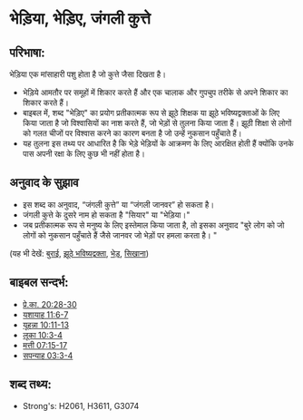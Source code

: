 # भेड़िया, भेड़िए, जंगली कुत्ते #

## परिभाषा: ##

भेड़िया एक मांसाहारी पशु होता है जो कुत्ते जैसा दिखता है।

* भेड़िये आमतौर पर समूहों में शिकार करते हैं और एक चालाक और गुपचुप तरीके से अपने शिकार का शिकार करते हैं।
* बाइबल में, शब्द "भेड़िए" का प्रयोग प्रतीकात्मक रूप से झूठे शिक्षक या झूठे भविष्यद्वक्ताओं के लिए किया जाता है जो विश्वासियों का नाश करते हैं, जो भेड़ों से तुलना किया जाता हैं। झूठी शिक्षा से लोगों को गलत चीजों पर विश्वास करने का कारण बनता है जो उन्हें नुकसान पहुँचाते हैं।
* यह तुलना इस तथ्य पर आधारित है कि भेड़े भेड़ियों के आक्रमण के लिए आरक्षित होती हैं क्योंकि उनके पास अपनी रक्षा के लिए कुछ भी नहीं होता है।

## अनुवाद के सुझाव ##

* इस शब्द का अनुवाद, “जंगली कुत्ते” या “जंगली जानवर” हो सकता है।
* जंगली कुत्ते के दुसरे नाम हो सकता है "सियार" या "भेड़िया।"
* जब प्रतीकात्मक रूप से मनुष्य के लिए इस्तेमाल किया जाता है, तो इसका अनुवाद "बुरे लोग को जो लोगों को नुकसान पहुँचाते हैं जैसे जानवर जो भेड़ों पर हमला करता है। "

(यह भी देखें: [बुराई](../kt/evil.md), [झूठे भविष्यद्वक्ता](../other/falseprophet.md), [भेड़](../other/sheep.md), [सिखाना](../other/teach.md))

## बाइबल सन्दर्भ: ##

* [प्रे.का. 20:28-30](rc://en/tn/help/act/20/28)
* [यशायाह 11:6-7](rc://en/tn/help/isa/11/06)
* [यूहन्ना 10:11-13](rc://en/tn/help/jhn/10/11)
* [लूका 10:3-4](rc://en/tn/help/luk/10/03)
* [मत्ती 07:15-17](rc://en/tn/help/mat/07/15)
* [सपन्याह 03:3-4](rc://en/tn/help/zep/03/03)

## शब्द तथ्य: ##

* Strong's: H2061, H3611, G3074
